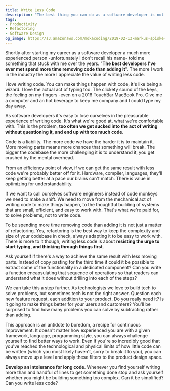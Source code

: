 ```yaml
---
title: Write Less Code
description: "The best thing you can do as a software developer is not writing code, but removing it. Here's why"
tags:
- Productivity
- Refactoring
- Software Design
og_image: https://s3.amazonaws.com/mokacoding/2019-02-13-markus-spiske-771011-unsplash.jpg
---
```


Shortly after starting my career as a software developer a much more experienced person -unfortunately I don't recall his name- told me something that stuck with me over the years. "**The best developers I've ever met spend more time removing code than adding it**". The more I work in the industry the more I appreciate the value of writing less code.

I love writing code. You can make things happen with code, it's like being a wizard. I love the actual act of typing too. The clickety sound of the keys, the feeling on my fingers -even on a 2016 TouchBar MacBook Pro. Give me a computer and an hot beverage to keep me company and I could type my day away.

As software developers it's easy to lose ourselves in the pleasurable experience of writing code. It's what we're good at, what we're comfortable with. This is the problem, **too often we get sucked into the act of writing without questioning it, and end up with too much code**.

Code is a liability. The more code we have the harder it is to maintain it. More moving parts means more chances that something will break. The bigger the codebase the more challenging it is to understand it, you get crushed by the mental overhead.

From an efficiency point of view, if we can get the same result with less code we're probably better off for it. Hardware, compiler, languages, they'll keep getting better at a pace our brains can't match. There is value in optimizing for understandability.

If we want to call ourselves software engineers instead of code monkeys we need to make a shift. We need to move from the mechanical act of writing code to make things happen, to the thoughtful building of systems that are small, efficient, and easy to work with. That's what we're paid for, to solve problems, not to write code.

To be spending more time removing code than adding it is not just a matter of refactoring. Yes, refactoring is the best way to keep the complexity and size of your codebase in check, always adapting it to be easy to work with. There is more to it though, writing less code is about **resisting the urge to start typing, and thinking through things first**.

Ask yourself if there's a way to achieve the same result with less moving parts. Instead of copy pasting for the third time it could it be possible to extract some of the functionality in a dedicated component? Can you write a function encapsulating that sequence of operations so that readers can understand what it does without drilling into each of the steps?

We can take this a step further. As technologists we love to build tech to solve problems, but sometimes tech is not the right answer. Question each new feature request, each addition to your product. Do you really need it? Is it going to make things better for your users and customers? You'll be surprised to find how many problems you can solve by subtracting rather than adding.

This approach is an antidote to boredom, a recipe for continuous improvement. It doesn't matter how experienced you are with a given framework, language, programming style, you can always challenge yourself to find better ways to work. Even if you're so incredibly good that you've reached the technological and physical limits of how little code can be written (which you most likely haven't, sorry to break it to you), you can always move up a level and apply these filters to the product design space.

**Develop an intolerance for long code**. Whenever you find yourself writing more than and handful of lines to get something done stop and ask yourself whether you might be building something too complex. Can it be simplified? Can you write less code?
